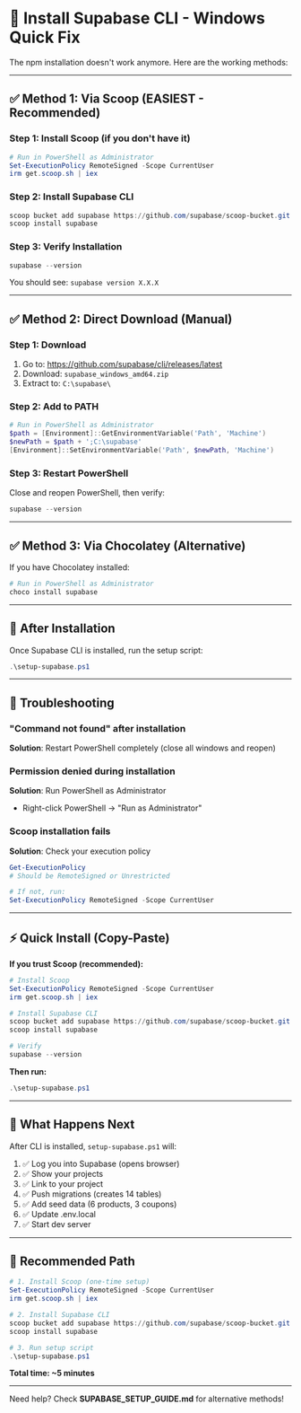 # 🔧 Install Supabase CLI - Windows Quick Fix

The npm installation doesn't work anymore. Here are the working methods:

---

## ✅ Method 1: Via Scoop (EASIEST - Recommended)

### Step 1: Install Scoop (if you don't have it)

```powershell
# Run in PowerShell as Administrator
Set-ExecutionPolicy RemoteSigned -Scope CurrentUser
irm get.scoop.sh | iex
```

### Step 2: Install Supabase CLI

```powershell
scoop bucket add supabase https://github.com/supabase/scoop-bucket.git
scoop install supabase
```

### Step 3: Verify Installation

```powershell
supabase --version
```

You should see: `supabase version X.X.X`

---

## ✅ Method 2: Direct Download (Manual)

### Step 1: Download

1. Go to: https://github.com/supabase/cli/releases/latest
2. Download: `supabase_windows_amd64.zip`
3. Extract to: `C:\supabase\`

### Step 2: Add to PATH

```powershell
# Run in PowerShell as Administrator
$path = [Environment]::GetEnvironmentVariable('Path', 'Machine')
$newPath = $path + ';C:\supabase'
[Environment]::SetEnvironmentVariable('Path', $newPath, 'Machine')
```

### Step 3: Restart PowerShell

Close and reopen PowerShell, then verify:

```powershell
supabase --version
```

---

## ✅ Method 3: Via Chocolatey (Alternative)

If you have Chocolatey installed:

```powershell
# Run in PowerShell as Administrator
choco install supabase
```

---

## 🚀 After Installation

Once Supabase CLI is installed, run the setup script:

```powershell
.\setup-supabase.ps1
```

---

## 🐛 Troubleshooting

### "Command not found" after installation

**Solution**: Restart PowerShell completely (close all windows and reopen)

### Permission denied during installation

**Solution**: Run PowerShell as Administrator
- Right-click PowerShell → "Run as Administrator"

### Scoop installation fails

**Solution**: Check your execution policy
```powershell
Get-ExecutionPolicy
# Should be RemoteSigned or Unrestricted

# If not, run:
Set-ExecutionPolicy RemoteSigned -Scope CurrentUser
```

---

## ⚡ Quick Install (Copy-Paste)

**If you trust Scoop (recommended):**

```powershell
# Install Scoop
Set-ExecutionPolicy RemoteSigned -Scope CurrentUser
irm get.scoop.sh | iex

# Install Supabase CLI
scoop bucket add supabase https://github.com/supabase/scoop-bucket.git
scoop install supabase

# Verify
supabase --version
```

**Then run:**

```powershell
.\setup-supabase.ps1
```

---

## 📝 What Happens Next

After CLI is installed, `setup-supabase.ps1` will:

1. ✅ Log you into Supabase (opens browser)
2. ✅ Show your projects
3. ✅ Link to your project
4. ✅ Push migrations (creates 14 tables)
5. ✅ Add seed data (6 products, 3 coupons)
6. ✅ Update .env.local
7. ✅ Start dev server

---

## 🎯 Recommended Path

```powershell
# 1. Install Scoop (one-time setup)
Set-ExecutionPolicy RemoteSigned -Scope CurrentUser
irm get.scoop.sh | iex

# 2. Install Supabase CLI
scoop bucket add supabase https://github.com/supabase/scoop-bucket.git
scoop install supabase

# 3. Run setup script
.\setup-supabase.ps1
```

**Total time: ~5 minutes**

---

Need help? Check **SUPABASE_SETUP_GUIDE.md** for alternative methods!
